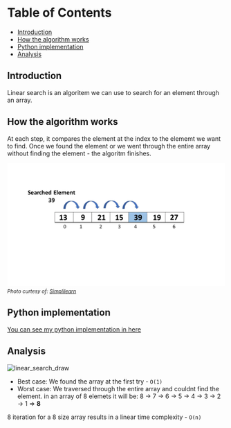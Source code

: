 # Table of Contents

- [Introduction](#introduction)
- [How the algorithm works](#how-the-algorithm-works)
- [Python implementation](#python-implementation)
- [Analysis](#analysis)

## Introduction
Linear search is an algoritem we can use to search for an element through an array.

## How the algorithm works
At each step, it compares the element at the index to the elememt we want to find. Once we found the element or we went through the entire array without finding the element - the algoritm finishes.

![linear_search](linear_search.webp)
<small>_Photo curtesy of: [Simplilearn](https://www.simplilearn.com/tutorials/data-structure-tutorial/linear-search-algorithm)_</small>

## Python implementation
[You can see my python implementation in here](./linear_search.py)
## Analysis
![linear_search_draw](./linear_search_draw.png)

- Best case: We found the array at the first try - `O(1)`
- Worst case: We traversed through the entire array and couldnt find the element. in an array of 8 elemets it will be:
  8 -> 7 -> 6 -> 5 -> 4 -> 3 -> 2 -> 1 => **8**

8 iteration for a 8 size array results in a linear time complexity - `O(n)`